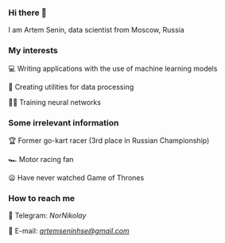 ### Hi there 👋

I am Artem Senin, data scientist from Moscow, Russia

### My interests

💻 Writing applications with the use of machine learning models

🔧 Creating utilities for data processing

💪🏻 Training neural networks


### Some irrelevant information

🏆 Former go-kart racer (3rd place in Russian Championship)

🏎️ Motor racing fan

😦 Have never watched Game of Thrones


### How to reach me
📱 Telegram: *NorNikolay*

📩 E-mail: *artemseninhse@gmail.com*

<!--
**artemseninhse/artemseninhse** is a ✨ _special_ ✨ repository because its `README.md` (this file) appears on your GitHub profile.

Here are some ideas to get you started:

- 🔭 I’m currently working on ...
- 🌱 I’m currently learning ...
- 👯 I’m looking to collaborate on ...
- 🤔 I’m looking for help with ...
- 💬 Ask me about ...
- 📫 How to reach me: ...
- 😄 Pronouns: ...
- ⚡ Fun fact: ...
-->
